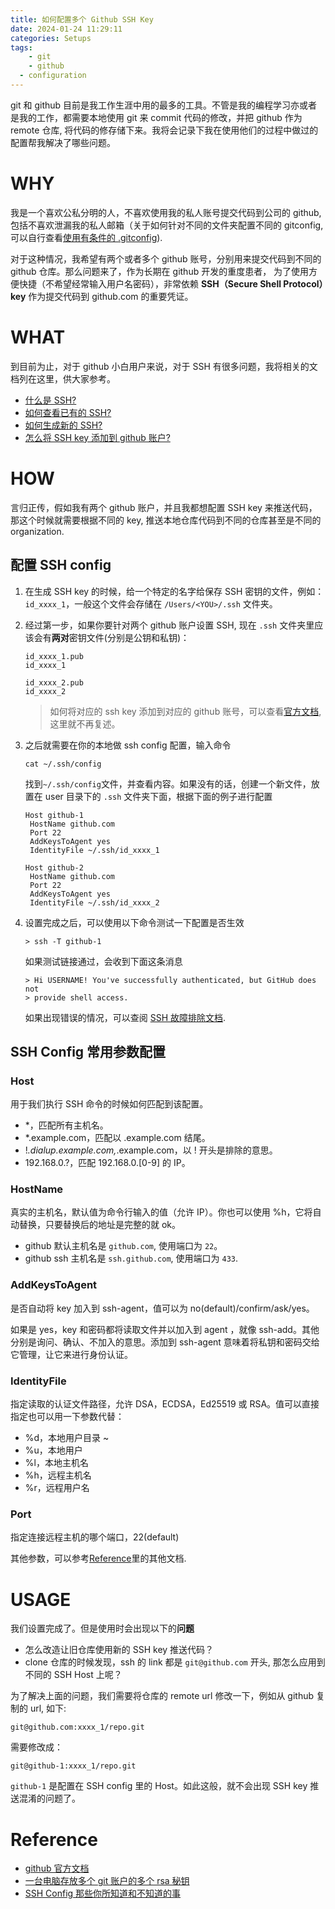 ```yaml
---
title: 如何配置多个 Github SSH Key
date: 2024-01-24 11:29:11
categories: Setups
tags:
	- git
	- github
  - configuration
---
```


git 和 github 目前是我工作生涯中用的最多的工具。不管是我的编程学习亦或者是我的工作，都需要本地使用 git 来 commit 代码的修改，并把 github 作为 remote 仓库, 将代码的修存储下来。我将会记录下我在使用他们的过程中做过的配置帮我解决了哪些问题。

<!--more-->

# WHY

我是一个喜欢公私分明的人，不喜欢使用我的私人账号提交代码到公司的 github, 包括不喜欢泄漏我的私人邮箱（关于如何针对不同的文件夹配置不同的 gitconfig, 可以自行查看[使用有条件的 .gitconfig](./conditional-git-config.md)).

对于这种情况，我希望有两个或者多个 github 账号，分别用来提交代码到不同的 github 仓库。那么问题来了，作为长期在 github 开发的重度患者， 为了使用方便快捷（不希望经常输入用户名密码），非常依赖 **SSH（Secure Shell Protocol）key** 作为提交代码到 github.com 的重要凭证。

# WHAT

到目前为止，对于 github 小白用户来说，对于 SSH 有很多问题，我将相关的文档列在这里，供大家参考。

- [什么是 SSH?](https://docs.github.com/zh/authentication/connecting-to-github-with-ssh/about-ssh)
- [如何查看已有的 SSH?](https://docs.github.com/zh/authentication/connecting-to-github-with-ssh/checking-for-existing-ssh-keys)
- [如何生成新的 SSH?](https://docs.github.com/zh/authentication/connecting-to-github-with-ssh/generating-a-new-ssh-key-and-adding-it-to-the-ssh-agent)
- [怎么将 SSH key 添加到 github 账户?](https://docs.github.com/zh/authentication/connecting-to-github-with-ssh/adding-a-new-ssh-key-to-your-github-account)

# HOW

言归正传，假如我有两个 github 账户，并且我都想配置 SSH key 来推送代码，那这个时候就需要根据不同的 key, 推送本地仓库代码到不同的仓库甚至是不同的 organization.

## 配置 SSH config

1. 在生成 SSH key 的时候，给一个特定的名字给保存 SSH 密钥的文件，例如：`id_xxxx_1`，一般这个文件会存储在 `/Users/<YOU>/.ssh` 文件夹。
2. 经过第一步，如果你要针对两个 github 账户设置 SSH, 现在 `.ssh` 文件夹里应该会有**两对**密钥文件(分别是公钥和私钥)：

   ```
   id_xxxx_1.pub
   id_xxxx_1
   ```

   ```
   id_xxxx_2.pub
   id_xxxx_2
   ```

   > 如何将对应的 ssh key 添加到对应的 github 账号，可以查看[官方文档](https://docs.github.com/zh/authentication/connecting-to-github-with-ssh/adding-a-new-ssh-key-to-your-github-account), 这里就不再复述。

3. 之后就需要在你的本地做 ssh config 配置，输入命令

   ```
   cat ~/.ssh/config
   ```

   找到`~/.ssh/config`文件，并查看内容。如果没有的话，创建一个新文件，放置在 user 目录下的 `.ssh` 文件夹下面，根据下面的例子进行配置

   ```
   Host github-1
   	HostName github.com
   	Port 22
   	AddKeysToAgent yes
   	IdentityFile ~/.ssh/id_xxxx_1

   Host github-2
   	HostName github.com
   	Port 22
   	AddKeysToAgent yes
   	IdentityFile ~/.ssh/id_xxxx_2
   ```

4. 设置完成之后，可以使用以下命令测试一下配置是否生效

   ```
   > ssh -T github-1
   ```

   如果测试链接通过，会收到下面这条消息

   ```
   > Hi USERNAME! You've successfully authenticated, but GitHub does not
   > provide shell access.
   ```

   如果出现错误的情况，可以查阅 [SSH 故障排除文档](https://docs.github.com/zh/authentication/troubleshooting-ssh/error-permission-denied-publickey).

## SSH Config 常用参数配置

### Host

用于我们执行 SSH 命令的时候如何匹配到该配置。

- \*，匹配所有主机名。
- \*.example.com，匹配以 .example.com 结尾。
- !_.dialup.example.com,_.example.com，以 ! 开头是排除的意思。
- 192.168.0.?，匹配 192.168.0.[0-9] 的 IP。

### HostName

真实的主机名，默认值为命令行输入的值（允许 IP）。你也可以使用 %h，它将自动替换，只要替换后的地址是完整的就 ok。

- github 默认主机名是 `github.com`, 使用端口为 `22`。
- github ssh 主机名是 `ssh.github.com`, 使用端口为 `433`.

### AddKeysToAgent

是否自动将 key 加入到 ssh-agent，值可以为 no(default)/confirm/ask/yes。

如果是 yes，key 和密码都将读取文件并以加入到 agent ，就像 ssh-add。其他分别是询问、确认、不加入的意思。添加到 ssh-agent 意味着将私钥和密码交给它管理，让它来进行身份认证。

### IdentityFile

指定读取的认证文件路径，允许 DSA，ECDSA，Ed25519 或 RSA。值可以直接指定也可以用一下参数代替：

- %d，本地用户目录 ~
- %u，本地用户
- %l，本地主机名
- %h，远程主机名
- %r，远程用户名

### Port

指定连接远程主机的哪个端口，22(default)

其他参数，可以参考[Reference](#reference)里的其他文档.

# USAGE

我们设置完成了。但是使用时会出现以下的**问题**

- 怎么改造让旧仓库使用新的 SSH key 推送代码？
- clone 仓库的时候发现，ssh 的 link 都是 `git@github.com` 开头, 那怎么应用到不同的 SSH Host 上呢？

为了解决上面的问题，我们需要将仓库的 remote url 修改一下，例如从 github 复制的 url, 如下:

```
git@github.com:xxxx_1/repo.git
```

需要修改成：

```
git@github-1:xxxx_1/repo.git
```

`github-1` 是配置在 SSH config 里的 Host。如此这般，就不会出现 SSH key 推送混淆的问题了。

# Reference

- [github 官方文档](https://docs.github.com/zh/authentication/connecting-to-github-with-ssh/about-ssh)
- [一台电脑存放多个 git 账户的多个 rsa 秘钥](https://www.cnblogs.com/qingguo/p/5686247.html)
- [SSH Config 那些你所知道和不知道的事](https://deepzz.com/post/how-to-setup-ssh-config.html)
